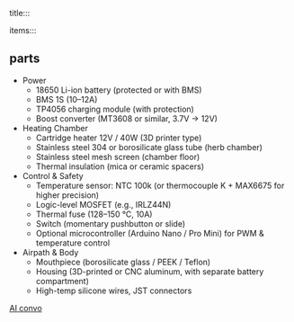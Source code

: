 title:::

items:::

## parts

- Power
    - 18650 Li-ion battery (protected or with BMS)
    - BMS 1S (10–12A)
    - TP4056 charging module (with protection)
    - Boost converter (MT3608 or similar, 3.7V → 12V)
- Heating Chamber
    - Cartridge heater 12V / 40W (3D printer type)
    - Stainless steel 304 or borosilicate glass tube (herb chamber)
    - Stainless steel mesh screen (chamber floor)
    - Thermal insulation (mica or ceramic spacers)
- Control & Safety
    - Temperature sensor: NTC 100k (or thermocouple K + MAX6675 for higher precision)
    - Logic-level MOSFET (e.g., IRLZ44N)
    - Thermal fuse (128–150 °C, 10A)
    - Switch (momentary pushbutton or slide)
    - Optional microcontroller (Arduino Nano / Pro Mini) for PWM & temperature control
- Airpath & Body
    - Mouthpiece (borosilicate glass / PEEK / Teflon)
    - Housing (3D-printed or CNC aluminum, with separate battery compartment)
    - High-temp silicone wires, JST connectors

[AI convo](https://chatgpt.com/c/68de9027-4d3c-8326-997a-c1f6669e0282)